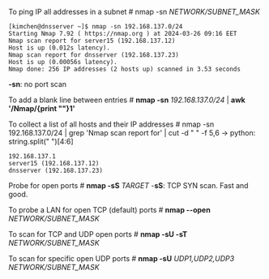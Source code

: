
To ping IP all addresses in a subnet
\# nmap -sn *NETWORK/SUBNET_MASK*

```
[kimchen@dnsserver ~]$ nmap -sn 192.168.137.0/24
Starting Nmap 7.92 ( https://nmap.org ) at 2024-03-26 09:16 EET
Nmap scan report for server15 (192.168.137.12)
Host is up (0.012s latency).
Nmap scan report for dnsserver (192.168.137.23)
Host is up (0.00056s latency).
Nmap done: 256 IP addresses (2 hosts up) scanned in 3.53 seconds
```
**-sn**: no port scan

To add a blank line between entries
\# **nmap -sn** *192.168.137.0/24* | **awk '/Nmap/{print ""}1'**

To collect a list of all hosts and their IP addresses
\# nmap -sn 192.168.137.0/24 | grep 'Nmap scan report for' | cut -d " " -f 5,6 -> python: string.split(" ")\[4:6]

```
192.168.137.1
server15 (192.168.137.12)
dnsserver (192.168.137.23)
```

Probe for open ports
\# **nmap -sS** *TARGET*
-**sS**: TCP SYN scan. Fast and good.

To probe a LAN for open TCP (default) ports 
\# **nmap --open** *NETWORK/SUBNET_MASK*

To scan for TCP and UDP open ports
\# **nmap -sU -sT** *NETWORK/SUBNET_MASK*

To scan for specific open UDP ports
\# **nmap -sU** *UDP1,UDP2,UDP3 NETWORK/SUBNET_MASK*

